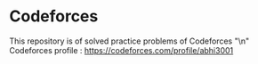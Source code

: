 # Codeforces

This repository is of solved practice problems of Codeforces "\n"
Codeforces profile : https://codeforces.com/profile/abhi3001
